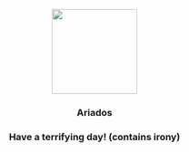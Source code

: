 <p align="center">
    <img src="https://raw.githubusercontent.com/PokeAPI/sprites/master/sprites/pokemon/168.png" width="150" height="150">
</p>
<h3 align="center"> <b>Ariados</b></h3>
<h3 align="center">Have a terrifying day! (contains irony)</h3>
